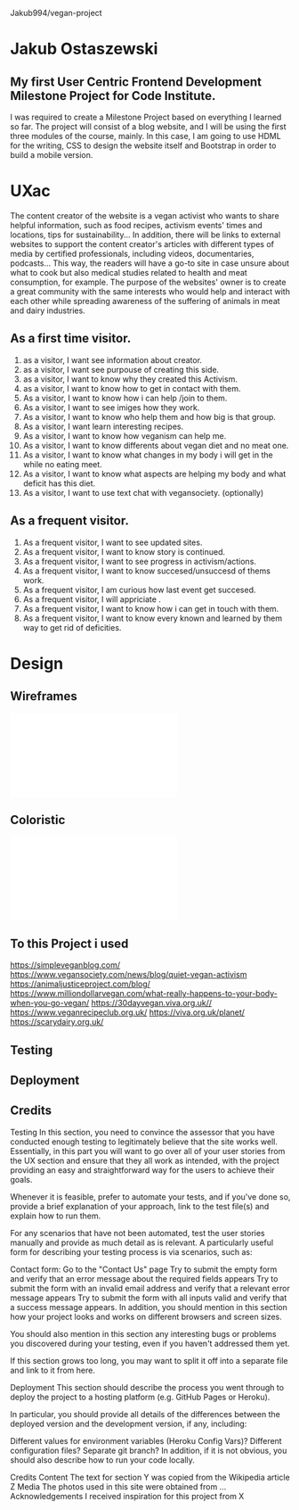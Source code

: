Jakub994/vegan-project

# Jakub Ostaszewski
##  My first User Centric Frontend Development Milestone Project for Code Institute.
I was required to create a Milestone Project based on everything I learned so far.
The project will consist of a blog website, and I will be using the first three modules of the course, mainly. 
In this case, I am going to use HDML for the writing, CSS to design the website itself and Bootstrap
in order to build a mobile version.

# UXac

The content creator of the website is a vegan activist who wants to share helpful information, such as 
food recipes, activism events' times and locations, tips for sustainability...
In addition, there will be links to external websites to support the content creator's articles with different types 
of media by certified professionals, including videos, documentaries, podcasts...
This way, the readers will have a go-to site in case unsure about what to cook but also medical studies related to 
health and meat consumption, for example.
The purpose of the websites' owner is to create a great community with the same interests who would help 
and interact with each other while spreading awareness of the suffering of animals in meat and dairy industries.

## As a first time visitor.
1. as a visitor, I want see information about creator.
2. as a visitor, I want see purpouse of creating this side.
3. as a visitor, I want to know why they created this Activism.
4. as a visitor, I want to know how to get in contact with them.
5. As a visitor, I want to know how i can help /join to them.
6. As a visitor, I want to see imiges how they work.
7. As a visitor, I want to know who help them and how big is that group.
8. As a visitor, I want learn interesting recipes.
9. As a visitor, I want to know how veganism can help me.
10. As a visitor, I want to know differents about vegan diet and no meat one.
11. As a visitor, I want to know what changes in my body i will get in the while no eating meet.
12. As a visitor, I want to know what aspects are helping my body and what deficit has this diet.
13. As a visitor, I want to use text chat with vegansociety. (optionally)
## As a frequent visitor.
1. As a frequent visitor, I want to see updated sites.
2. As a frequent visitor, I want to know story is continued.
3. As a frequent visitor, I want to see progress in activism/actions.
4. As a frequent visitor, I want to know succesed/unsuccesd of thems work.
5. As a frequent visitor, I am curious how last event get succesed.
6. As a frequent visitor, I will appriciate .
7. As a frequent visitor, I want to know how i can get in touch with them.
8. As a frequent visitor, I want to know every known and learned by them way to get rid of deficities.

# Design 

## Wireframes 
![Wireframe](/workspace/vegan-project/Wireframe/Project.pdf?raw=true)

## Coloristic
![colours](/workspace/vegan-project/colours.pdf?raw=true)
## To this Project i used 
https://simpleveganblog.com/
https://www.vegansociety.com/news/blog/quiet-vegan-activism
https://animaljusticeproject.com/blog/
https://www.milliondollarvegan.com/what-really-happens-to-your-body-when-you-go-vegan/
https://30dayvegan.viva.org.uk//
https://www.veganrecipeclub.org.uk/
https://viva.org.uk/planet/
https://scarydairy.org.uk/


## Testing

## Deployment

## Credits

Testing
In this section, you need to convince the assessor that you have conducted enough testing to legitimately believe that the site works well. Essentially, in this part you will want to go over all of your user stories from the UX section and ensure that they all work as intended, with the project providing an easy and straightforward way for the users to achieve their goals.

Whenever it is feasible, prefer to automate your tests, and if you've done so, provide a brief explanation of your approach, link to the test file(s) and explain how to run them.

For any scenarios that have not been automated, test the user stories manually and provide as much detail as is relevant. A particularly useful form for describing your testing process is via scenarios, such as:

Contact form:
Go to the "Contact Us" page
Try to submit the empty form and verify that an error message about the required fields appears
Try to submit the form with an invalid email address and verify that a relevant error message appears
Try to submit the form with all inputs valid and verify that a success message appears.
In addition, you should mention in this section how your project looks and works on different browsers and screen sizes.

You should also mention in this section any interesting bugs or problems you discovered during your testing, even if you haven't addressed them yet.

If this section grows too long, you may want to split it off into a separate file and link to it from here.

Deployment
This section should describe the process you went through to deploy the project to a hosting platform (e.g. GitHub Pages or Heroku).

In particular, you should provide all details of the differences between the deployed version and the development version, if any, including:

Different values for environment variables (Heroku Config Vars)?
Different configuration files?
Separate git branch?
In addition, if it is not obvious, you should also describe how to run your code locally.

Credits
Content
The text for section Y was copied from the Wikipedia article Z
Media
The photos used in this site were obtained from ...
Acknowledgements
I received inspiration for this project from X






